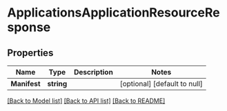 # ApplicationsApplicationResourceResponse

## Properties
Name | Type | Description | Notes
------------ | ------------- | ------------- | -------------
**Manifest** | **string** |  | [optional] [default to null]

[[Back to Model list]](../README.md#documentation-for-models) [[Back to API list]](../README.md#documentation-for-api-endpoints) [[Back to README]](../README.md)

